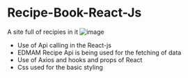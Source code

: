 # Recipe-Book-React-Js
A site full of recipies in it 
![image](https://user-images.githubusercontent.com/82596302/183293684-c2bc00c3-d5e3-4fbe-a4a6-6ecb01acb2e5.png)
* Use of Api calling in the React-js 
* EDMAM Recipe Api is being used for the fetching of data 
* Use of Axios and hooks and props of React
* Css used for the basic styling 
